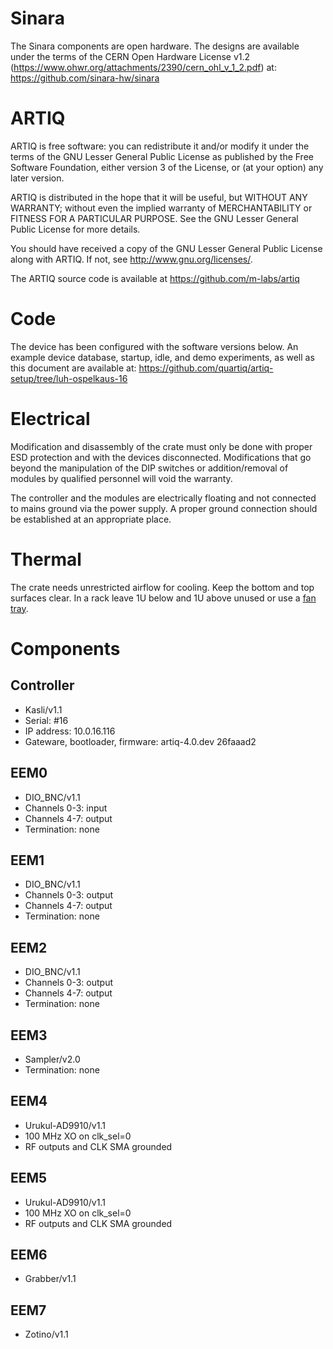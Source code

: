 # Sinara

The Sinara components are open hardware. The designs are available under the
terms of the CERN Open Hardware License v1.2
(https://www.ohwr.org/attachments/2390/cern_ohl_v_1_2.pdf) at:
https://github.com/sinara-hw/sinara

# ARTIQ

ARTIQ is free software: you can redistribute it and/or modify it under the
terms of the GNU Lesser General Public License as published by the Free
Software Foundation, either version 3 of the License, or (at your option) any
later version.

ARTIQ is distributed in the hope that it will be useful, but WITHOUT ANY
WARRANTY; without even the implied warranty of MERCHANTABILITY or FITNESS FOR A
PARTICULAR PURPOSE. See the GNU Lesser General Public License for more details.

You should have received a copy of the GNU Lesser General Public License along
with ARTIQ. If not, see <http://www.gnu.org/licenses/>.

The ARTIQ source code is available at https://github.com/m-labs/artiq

# Code

The device has been configured with the software versions below.
An example device database, startup, idle, and demo experiments, as well
as this document are available at:
https://github.com/quartiq/artiq-setup/tree/luh-ospelkaus-16

# Electrical

Modification and disassembly of the crate must only be done with proper ESD
protection and with the devices disconnected. Modifications that go beyond the
manipulation of the DIP switches or addition/removal of modules by qualified
personnel will void the warranty.

The controller and the modules are electrically floating and not connected
to mains ground via the power supply. A proper ground connection should be
established at an appropriate place.

# Thermal

The crate needs unrestricted airflow for cooling. Keep the bottom and top
surfaces clear. In a rack leave 1U below and 1U above unused or use a [fan](https://www.reichelt.de/Zubehoer-Schaltschrankgehaeuse/LOGILINK-FAU02FG/3/index.html?ARTICLE=161905) [tray](https://www.digikey.de/product-detail/en/orion-fans/OA300ST-230/1053-1428-ND/2658718).

# Components

## Controller

* Kasli/v1.1
* Serial: #16
* IP address: 10.0.16.116
* Gateware, bootloader, firmware: artiq-4.0.dev 26faaad2

## EEM0

* DIO_BNC/v1.1
* Channels 0-3: input
* Channels 4-7: output
* Termination: none

## EEM1

* DIO_BNC/v1.1
* Channels 0-3: output
* Channels 4-7: output
* Termination: none

## EEM2

* DIO_BNC/v1.1
* Channels 0-3: output
* Channels 4-7: output
* Termination: none

## EEM3

* Sampler/v2.0
* Termination: none

## EEM4

* Urukul-AD9910/v1.1
* 100 MHz XO on clk_sel=0
* RF outputs and CLK SMA grounded

## EEM5

* Urukul-AD9910/v1.1
* 100 MHz XO on clk_sel=0
* RF outputs and CLK SMA grounded

## EEM6

* Grabber/v1.1

## EEM7

* Zotino/v1.1
